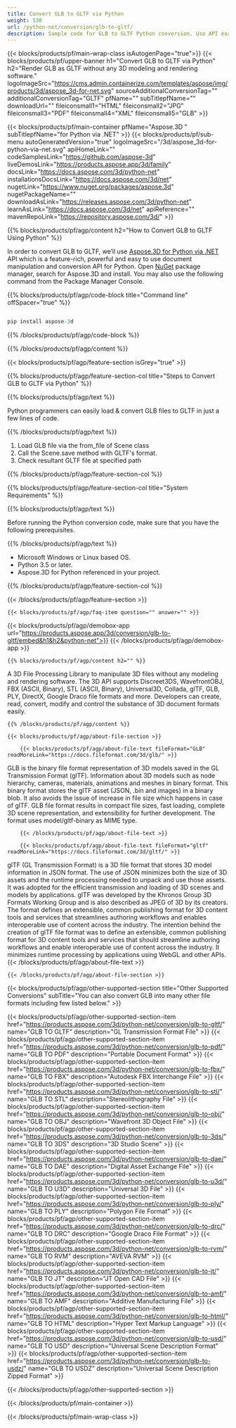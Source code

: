 ```yaml
---
title: Convert GLB to GLTF via Python 
weight: 530
url: /python-net/conversion/glb-to-gltf/ 
description: Sample code for GLB to GLTF Python conversion. Use API example code for batch GLB files to GLTF conversion within VB.NET, Asp.NET or any .NET based application.
---
```


{{< blocks/products/pf/main-wrap-class isAutogenPage="true">}}
{{< blocks/products/pf/upper-banner h1="Convert GLB to GLTF via Python" h2="Render GLB as GLTF without any 3D modeling and rendering software." logoImageSrc="https://cms.admin.containerize.com/templates/aspose/img/products/3d/aspose_3d-for-net.svg" sourceAdditionalConversionTag="" additionalConversionTag="GLTF" pfName="" subTitlepfName="" downloadUrl="" fileiconsmall1="HTML" fileiconsmall2="JPG" fileiconsmall3="PDF" fileiconsmall4="XML" fileiconsmall5="GLB" >}}

{{< blocks/products/pf/main-container pfName="Aspose.3D " subTitlepfName="for Python via .NET" >}}
{{< blocks/products/pf/sub-menu autoGeneratedVersion="true" logoImageSrc="/3d/aspose_3d-for-python-via-net.svg" apiHomeLink="" codeSamplesLink="https://github.com/aspose-3d" liveDemosLink="https://products.aspose.app/3d/family" docsLink="https://docs.aspose.com/3d/python-net" installationsDocsLink="https://docs.aspose.com/3d/net" nugetLink="https://www.nuget.org/packages/aspose.3d" nugetPackageName="" downloadAsLink="https://releases.aspose.com/3d/python-net" learnAsLink="https://docs.aspose.com/3d/net" apiReference="" mavenRepoLink="https://repository.aspose.com/3d/" >}}

{{% blocks/products/pf/agp/content h2="How to Convert GLB to GLTF Using Python" %}}

 In order to convert GLB to GLTF, we’ll use
 [Aspose.3D for Python via .NET](https://products.aspose.com/3d/python-net) 
 API which is a feature-rich, powerful and easy to use document manipulation and conversion API for Python. Open
 [NuGet](https://www.nuget.org/packages/aspose.3d) 
 package manager, search for
 Aspose.3D 
 and install. You may also use the following command from the Package Manager Console.

{{% blocks/products/pf/agp/code-block title="Command line" offSpacer="true" %}}

```cs

pip install aspose-3d

```

{{% /blocks/products/pf/agp/code-block %}}

{{% /blocks/products/pf/agp/content %}}

{{< blocks/products/pf/agp/feature-section isGrey="true" >}}

{{% blocks/products/pf/agp/feature-section-col title="Steps to Convert GLB to GLTF via Python" %}}

{{% blocks/products/pf/agp/text %}}

 Python programmers can easily load & convert GLB files to GLTF in just a few lines of code.

{{% /blocks/products/pf/agp/text %}}

1.  Load GLB file via the from_file of Scene class
1.  Call the Scene.save method with GLTF's format.
1.  Check resultant GLTF file at specified path

{{% /blocks/products/pf/agp/feature-section-col %}}

{{% blocks/products/pf/agp/feature-section-col title="System Requirements" %}}

{{% blocks/products/pf/agp/text %}}

 Before running the Python conversion code, make sure that you have the following prerequisites.

{{% /blocks/products/pf/agp/text %}}

-  Microsoft Windows or Linux based OS.
-  Python 3.5 or later.
-  Aspose.3D for Python referenced in your project.

{{% /blocks/products/pf/agp/feature-section-col %}}

{{< /blocks/products/pf/agp/feature-section >}}

    {{< blocks/products/pf/agp/faq-item question="" answer="" >}}

{{< blocks/products/pf/agp/demobox-app url="https://products.aspose.app/3d/conversion/glb-to-gltf/embed&h1&h2&python-net">}}
{{< /blocks/products/pf/agp/demobox-app >}}
 
<!-- aboutfile Starts -->


    {{% blocks/products/pf/agp/content h2="" %}}

 A 3D File Processing Library to manipulate 3D files without any modeling and rendering software. The 3D API supports Discreet3DS, WavefrontOBJ, FBX (ASCII, Binary), STL (ASCII, Binary), Universal3D, Collada, glTF, GLB, PLY, DirectX, Google Draco file formats and more. Developers can create, read, convert, modify and control the substance of 3D document formats easily.



    {{% /blocks/products/pf/agp/content %}}

    {{< blocks/products/pf/agp/about-file-section >}}

        {{< blocks/products/pf/agp/about-file-text fileFormat="GLB" readMoreLink="https://docs.fileformat.com/3d/glb/" >}}
GLB is the binary file format representation of 3D models saved in the GL Transmission Format (glTF). Information about 3D models such as node hierarchy, cameras, materials, animations and meshes in binary format. This binary format stores the glTF asset (JSON, .bin and images) in a binary blob. It also avoids the issue of increase in file size which happens in case of glTF. GLB file format results in compact file sizes, fast loading, complete 3D scene representation, and extensibility for further development. The format uses model/gltf-binary as MIME type.

        {{< /blocks/products/pf/agp/about-file-text >}}

        {{< blocks/products/pf/agp/about-file-text fileFormat="gltf" readMoreLink="https://docs.fileformat.com/3d/gltf/" >}}
glTF (GL Transmission Format) is a 3D file format that stores 3D model information in JSON format. The use of JSON minimizes both the size of 3D assets and the runtime processing needed to unpack and use those assets. It was adopted for the efficient transmission and loading of 3D scenes and models by applications. glTF was developed by the Khronos Group 3D Formats Working Group and is also described as JPEG of 3D by its creators. The format defines an extensible, common publishing format for 3D content tools and services that streamlines authoring workflows and enables interoperable use of content across the industry. The intention behind the creation of glTF file format was to define an extensible, common publishing format for 3D content tools and services that should streamline authoring workflows and enable interoperable use of content across the industry. It minimizes runtime processing by applications using WebGL and other APIs.
        {{< /blocks/products/pf/agp/about-file-text >}}

    {{< /blocks/products/pf/agp/about-file-section >}}



<!-- aboutfile Ends -->

{{< blocks/products/pf/agp/other-supported-section title="Other Supported Conversions" subTitle="You can also convert GLB into many other file formats including few listed below." >}}

{{< blocks/products/pf/agp/other-supported-section-item href="https://products.aspose.com/3d/python-net/conversion/glb-to-gltf/" name="GLB TO GLTF" description="GL Transmission Format File" >}}
{{< blocks/products/pf/agp/other-supported-section-item href="https://products.aspose.com/3d/python-net/conversion/glb-to-pdf/" name="GLB TO PDF" description="Portable Document Format" >}}
{{< blocks/products/pf/agp/other-supported-section-item href="https://products.aspose.com/3d/python-net/conversion/glb-to-fbx/" name="GLB TO FBX" description="Autodesk FBX Interchange File" >}}
{{< blocks/products/pf/agp/other-supported-section-item href="https://products.aspose.com/3d/python-net/conversion/glb-to-stl/" name="GLB TO STL" description="Stereolithography File" >}}
{{< blocks/products/pf/agp/other-supported-section-item href="https://products.aspose.com/3d/python-net/conversion/glb-to-obj/" name="GLB TO OBJ" description="Wavefront 3D Object File" >}}
{{< blocks/products/pf/agp/other-supported-section-item href="https://products.aspose.com/3d/python-net/conversion/glb-to-3ds/" name="GLB TO 3DS" description="3D Studio Scene" >}}
{{< blocks/products/pf/agp/other-supported-section-item href="https://products.aspose.com/3d/python-net/conversion/glb-to-dae/" name="GLB TO DAE" description="Digital Asset Exchange File" >}}
{{< blocks/products/pf/agp/other-supported-section-item href="https://products.aspose.com/3d/python-net/conversion/glb-to-u3d/" name="GLB TO U3D" description="Universal 3D File" >}}
{{< blocks/products/pf/agp/other-supported-section-item href="https://products.aspose.com/3d/python-net/conversion/glb-to-ply/" name="GLB TO PLY" description="Polygon File Format" >}}
{{< blocks/products/pf/agp/other-supported-section-item href="https://products.aspose.com/3d/python-net/conversion/glb-to-drc/" name="GLB TO DRC" description="Google Draco File Format" >}}
{{< blocks/products/pf/agp/other-supported-section-item href="https://products.aspose.com/3d/python-net/conversion/glb-to-rvm/" name="GLB TO RVM" description="AVEVA RVM" >}}
{{< blocks/products/pf/agp/other-supported-section-item href="https://products.aspose.com/3d/python-net/conversion/glb-to-jt/" name="GLB TO JT" description="JT Open CAD File" >}}
{{< blocks/products/pf/agp/other-supported-section-item href="https://products.aspose.com/3d/python-net/conversion/glb-to-amf/" name="GLB TO AMF" description="Additive Manufacturing File" >}}
{{< blocks/products/pf/agp/other-supported-section-item href="https://products.aspose.com/3d/python-net/conversion/glb-to-html/" name="GLB TO HTML" description="Hyper Text Markup Language" >}}
{{< blocks/products/pf/agp/other-supported-section-item href="https://products.aspose.com/3d/python-net/conversion/glb-to-usd/" name="GLB TO USD" description="Universal Scene Description Format" >}}
{{< blocks/products/pf/agp/other-supported-section-item href="https://products.aspose.com/3d/python-net/conversion/glb-to-usdz/" name="GLB TO USDZ" description="Universal Scene Description Zipped Format" >}}

{{< /blocks/products/pf/agp/other-supported-section >}}

{{< /blocks/products/pf/main-container >}}
    
{{< /blocks/products/pf/main-wrap-class >}}
